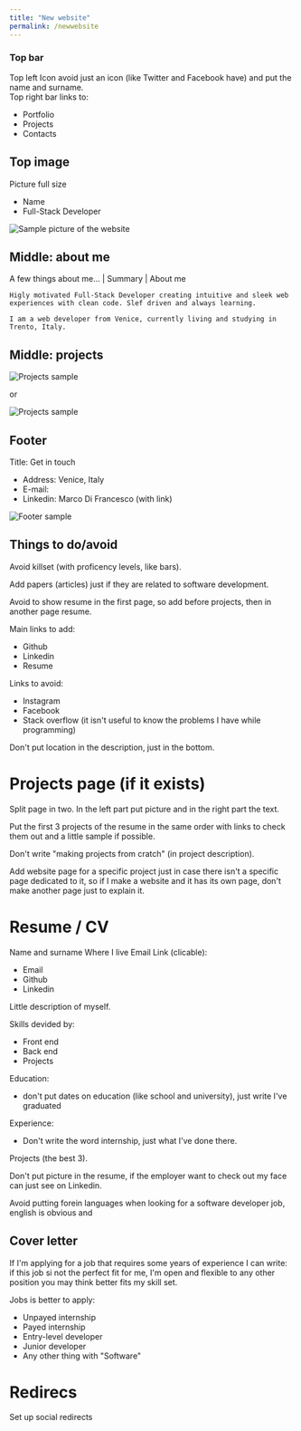 ```yaml
---
title: "New website"
permalink: /newwebsite
---
```

### Top bar

Top left Icon avoid just an icon (like Twitter and Facebook have) and put the name and surname.  
Top right bar links to:

- Portfolio
- Projects
- Contacts

## Top image

Picture full size

- Name
- Full-Stack Developer

![Sample picture of the website](https://i.imgur.com/xKTVMUx.png)

## Middle: about me

A few things about me... | Summary | About me
```
Higly motivated Full-Stack Developer creating intuitive and sleek web experiences with clean code. Slef driven and always learning.
```

```
I am a web developer from Venice, currently living and studying in Trento, Italy. 
```

## Middle: projects

![Projects sample](https://i.imgur.com/QfrJFsB.png)

or

![Projects sample](https://i.imgur.com/VxTvhgn.png)

## Footer

Title: Get in touch

- Address: Venice, Italy
- E-mail:
- Linkedin: Marco Di Francesco (with link)

![Footer sample](https://i.imgur.com/5Xni3c7.png)

## Things to do/avoid

Avoid killset (with proficency levels, like bars).

Add papers (articles) just if they are related to software development.

Avoid to show resume in the first page, so add before projects, then in another page resume.

Main links to add:

- Github
- Linkedin
- Resume

Links to avoid:

- Instagram
- Facebook
- Stack overflow (it isn't useful to know the problems I have while programming)

Don't put location in the description, just in the bottom.

# Projects page (if it exists)

Split page in two. In the left part put picture and in the right part the text.

Put the first 3 projects of the resume in the same order with links to check them out and a little sample if possible.

Don't write "making projects from cratch" (in project description).

Add website page for a specific project just in case there isn't a specific page dedicated to it, so if I make a website and it has its own page, don't make another page just to explain it.

# Resume / CV

Name and surname
Where I live
Email
Link (clicable):

- Email
- Github
- Linkedin

Little description of myself.

Skills devided by:

- Front end
- Back end
- Projects

Education:

- don't put dates on education (like school and university), just write I've graduated

Experience:

- Don't write the word internship, just what I've done there.

Projects (the best 3).

Don't put picture in the resume, if the employer want to check out my face can just see on Linkedin.

Avoid putting forein languages when looking for a software developer job, english is obvious and

## Cover letter

If I'm applying for a job that requires some years of experience I can write: if this job si not the perfect fit for me, I'm open and flexible to any other position you may think better fits my skill set.

Jobs is better to apply:

- Unpayed internship
- Payed internship
- Entry-level developer
- Junior developer
- Any other thing with "Software"

# Redirecs

Set up social redirects
